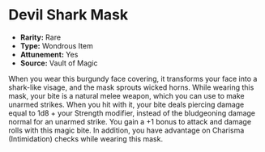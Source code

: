 # Devil Shark Mask

- **Rarity:** Rare
- **Type:** Wondrous Item
- **Attunement:** Yes
- **Source:** Vault of Magic

When you wear this burgundy face covering, it transforms your face into a shark-like visage, and the mask sprouts wicked horns. While wearing this mask, your bite is a natural melee weapon, which you can use to make unarmed strikes. When you hit with it, your bite deals piercing damage equal to 1d8 + your Strength modifier, instead of the bludgeoning damage normal for an unarmed strike. You gain a +1 bonus to attack and damage rolls with this magic bite. In addition, you have advantage on Charisma (Intimidation) checks while wearing this mask.
